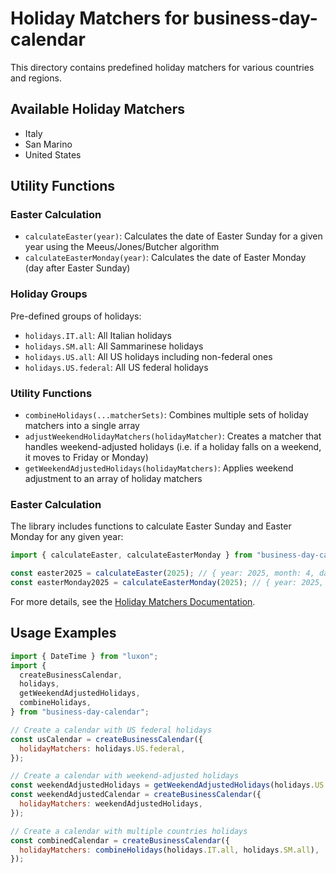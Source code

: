 # Holiday Matchers for business-day-calendar

This directory contains predefined holiday matchers for various countries and regions.

## Available Holiday Matchers

- Italy
- San Marino
- United States

## Utility Functions

### Easter Calculation

- `calculateEaster(year)`: Calculates the date of Easter Sunday for a given year using the Meeus/Jones/Butcher algorithm
- `calculateEasterMonday(year)`: Calculates the date of Easter Monday (day after Easter Sunday)

### Holiday Groups

Pre-defined groups of holidays:

- `holidays.IT.all`: All Italian holidays
- `holidays.SM.all`: All Sammarinese holidays
- `holidays.US.all`: All US holidays including non-federal ones
- `holidays.US.federal`: All US federal holidays

### Utility Functions

- `combineHolidays(...matcherSets)`: Combines multiple sets of holiday matchers into a single array
- `adjustWeekendHolidayMatchers(holidayMatcher)`: Creates a matcher that handles weekend-adjusted holidays (i.e. if a holiday falls on a weekend, it moves to Friday or Monday)
- `getWeekendAdjustedHolidays(holidayMatchers)`: Applies weekend adjustment to an array of holiday matchers

### Easter Calculation

The library includes functions to calculate Easter Sunday and Easter Monday for any given year:

```javascript
import { calculateEaster, calculateEasterMonday } from "business-day-calendar";

const easter2025 = calculateEaster(2025); // { year: 2025, month: 4, day: 20 }
const easterMonday2025 = calculateEasterMonday(2025); // { year: 2025, month: 4, day: 21 }
```

For more details, see the [Holiday Matchers Documentation](src/holidays/README.md).

## Usage Examples

```javascript
import { DateTime } from "luxon";
import {
  createBusinessCalendar,
  holidays,
  getWeekendAdjustedHolidays,
  combineHolidays,
} from "business-day-calendar";

// Create a calendar with US federal holidays
const usCalendar = createBusinessCalendar({
  holidayMatchers: holidays.US.federal,
});

// Create a calendar with weekend-adjusted holidays
const weekendAdjustedHolidays = getWeekendAdjustedHolidays(holidays.US.federal);
const weekendAdjustedCalendar = createBusinessCalendar({
  holidayMatchers: weekendAdjustedHolidays,
});

// Create a calendar with multiple countries holidays
const combinedCalendar = createBusinessCalendar({
  holidayMatchers: combineHolidays(holidays.IT.all, holidays.SM.all),
});
```
